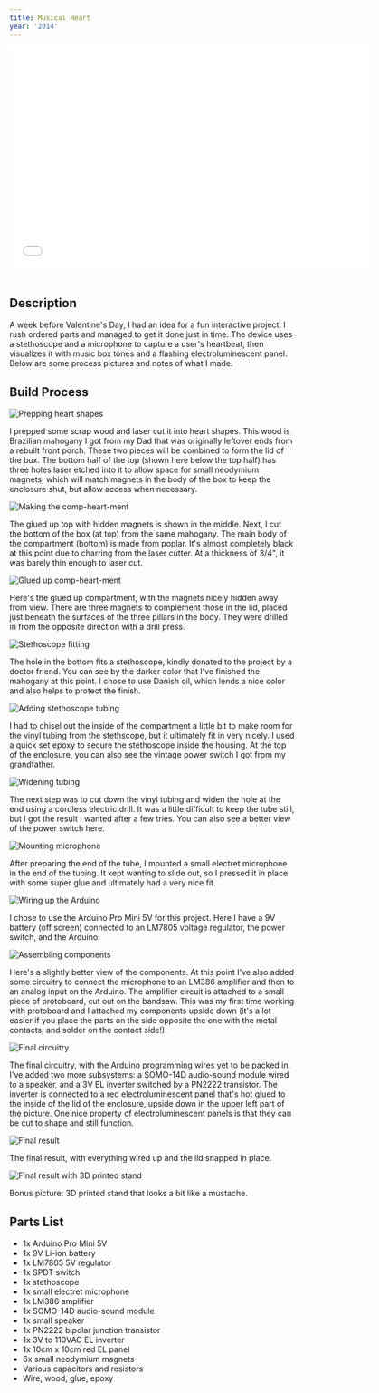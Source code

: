 ```yaml
---
title: Musical Heart
year: '2014'
---
```


<div class="aspect-ratio four-three"><iframe width="640" height="390" src="//www.youtube.com/embed/MlsUbHCxCiI" frameborder="0" allowfullscreen="" style="margin-bottom: 20px;"></iframe></div>

## Description ##

A week before Valentine's Day, I had an idea for a fun interactive project. I rush ordered parts and managed to get it done just in time. The device uses a stethoscope and a microphone to capture a user's heartbeat, then visualizes it with music box tones and a flashing electroluminescent panel. Below are some process pictures and notes of what I made.

## Build Process ##

![Prepping heart shapes](/projects/musical-heart/process1.jpeg)

I prepped some scrap wood and laser cut it into heart shapes. This wood is Brazilian mahogany I got from my Dad that was originally leftover ends from a rebuilt front porch. These two pieces will be combined to form the lid of the box. The bottom half of the top (shown here below the top half) has three holes laser etched into it to allow space for small neodymium magnets, which will match magnets in the body of the box to keep the enclosure shut, but allow access when necessary.

![Making the comp-heart-ment](/projects/musical-heart/process2.jpeg)

The glued up top with hidden magnets is shown in the middle. Next, I cut the bottom of the box (at top) from the same mahogany. The main body of the compartment (bottom) is made from poplar. It's almost completely black at this point due to charring from the laser cutter. At a thickness of 3/4", it was barely thin enough to laser cut.

![Glued up comp-heart-ment](/projects/musical-heart/process3.jpeg)

Here's the glued up compartment, with the magnets nicely hidden away from view. There are three magnets to complement those in the lid, placed just beneath the surfaces of the three pillars in the body. They were drilled in from the opposite direction with a drill press.

![Stethoscope fitting](/projects/musical-heart/process4.jpeg)

The hole in the bottom fits a stethoscope, kindly donated to the project by a doctor friend. You can see by the darker color that I've finished the mahogany at this point. I chose to use Danish oil, which lends a nice color and also helps to protect the finish.

![Adding stethoscope tubing](/projects/musical-heart/process5.jpeg)

I had to chisel out the inside of the compartment a little bit to make room for the vinyl tubing from the stethscope, but it ultimately fit in very nicely. I used a quick set epoxy to secure the stethoscope inside the housing. At the top of the enclosure, you can also see the vintage power switch I got from my grandfather.

![Widening tubing](/projects/musical-heart/process6.jpeg)

The next step was to cut down the vinyl tubing and widen the hole at the end using a cordless electric drill. It was a little difficult to keep the tube still, but I got the result I wanted after a few tries. You can also see a better view of the power switch here.

![Mounting microphone](/projects/musical-heart/process7.jpeg)

After preparing the end of the tube, I mounted a small electret microphone in the end of the tubing. It kept wanting to slide out, so I pressed it in place with some super glue and ultimately had a very nice fit.

![Wiring up the Arduino](/projects/musical-heart/process8.jpeg)

I chose to use the Arduino Pro Mini 5V for this project. Here I have a 9V battery (off screen) connected to an LM7805 voltage regulator, the power switch, and the Arduino.

![Assembling components](/projects/musical-heart/process9.jpeg)

Here's a slightly better view of the components. At this point I've also added some circuitry to connect the microphone to an LM386 amplifier and then to an analog input on the Arduino. The amplifier circuit is attached to a small piece of protoboard, cut out on the bandsaw. This was my first time working with protoboard and I attached my components upside down (it's a lot easier if you place the parts on the side opposite the one with the metal contacts, and solder on the contact side!).

![Final circuitry](/projects/musical-heart/process10.jpeg)

The final circuitry, with the Arduino programming wires yet to be packed in. I've added two more subsystems: a SOMO-14D audio-sound module wired to a speaker, and a 3V EL inverter switched by a PN2222 transistor. The inverter is connected to a red electroluminescent panel that's hot glued to the inside of the lid of the enclosure, upside down in the upper left part of the picture. One nice property of electroluminescent panels is that they can be cut to shape and still function.

![Final result](/projects/musical-heart/process11.jpeg)

The final result, with everything wired up and the lid snapped in place.

![Final result with 3D printed stand](/projects/musical-heart/stand.jpg)

Bonus picture: 3D printed stand that looks a bit like a mustache.

## Parts List ##

- 1x Arduino Pro Mini 5V
- 1x 9V Li-ion battery
- 1x LM7805 5V regulator
- 1x SPDT switch
- 1x stethoscope
- 1x small electret microphone
- 1x LM386 amplifier
- 1x SOMO-14D audio-sound module
- 1x small speaker
- 1x PN2222 bipolar junction transistor
- 1x 3V to 110VAC EL inverter
- 1x 10cm x 10cm red EL panel
- 6x small neodymium magnets
- Various capacitors and resistors
- Wire, wood, glue, epoxy
